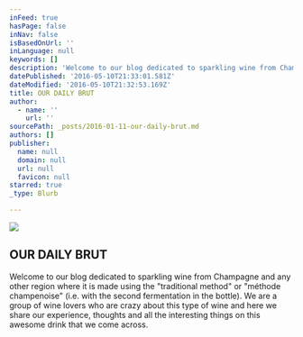 ```yaml
---
inFeed: true
hasPage: false
inNav: false
isBasedOnUrl: ''
inLanguage: null
keywords: []
description: 'Welcome to our blog dedicated to sparkling wine from Champagne and any other region where it is made using the "traditional method" or "méthode champenoise" (i.e. with the second fermentation in the bottle). We are a group of wine lovers who are crazy about this type of wine and here we share our experience, thoughts and all the interesting things on this awesome drink that we come across.'
datePublished: '2016-05-10T21:33:01.581Z'
dateModified: '2016-05-10T21:32:53.169Z'
title: OUR DAILY BRUT
author:
  - name: ''
    url: ''
sourcePath: _posts/2016-01-11-our-daily-brut.md
authors: []
publisher:
  name: null
  domain: null
  url: null
  favicon: null
starred: true
_type: Blurb

---
```

![](https://the-grid-user-content.s3-us-west-2.amazonaws.com/53722bed-7f4f-4d16-be50-d2df32ef5689.jpg)

## OUR DAILY BRUT

Welcome to our blog dedicated to sparkling wine from Champagne and any other region where it is made using the "traditional method" or "méthode champenoise" (i.e. with the second fermentation in the bottle). We are a group of wine lovers who are crazy about this type of wine and here we share our experience, thoughts and all the interesting things on this awesome drink that we come across.